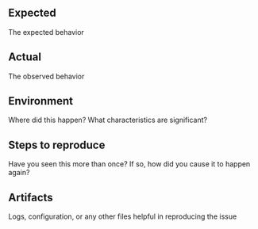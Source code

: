 ## Expected

The expected behavior

## Actual

The observed behavior

## Environment

Where did this happen? What characteristics are significant?

## Steps to reproduce

Have you seen this more than once? If so, how did you cause it to happen again?

## Artifacts

Logs, configuration, or any other files helpful in reproducing the issue
